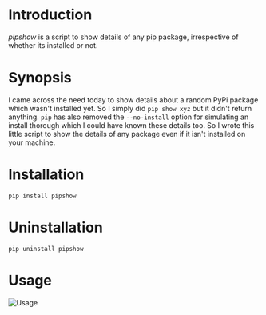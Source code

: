 # Introduction
*pipshow* is a script to show details of any pip package, irrespective of whether its installed or not.

# Synopsis

I came across the need today to show details about a random PyPi package which wasn't installed yet. So I simply did `pip show xyz` but it didn't return anything. `pip` has also removed the `--no-install` option for simulating an install thorough which I could have known these details too. So I wrote this little script to show the details of any package even if it isn't installed on your machine.

# Installation
```
pip install pipshow
```

# Uninstallation
```pip uninstall pipshow```

# Usage

![Usage](https://github.com/prahladyeri/pipshow/blob/master/screenshot.png?raw=true)